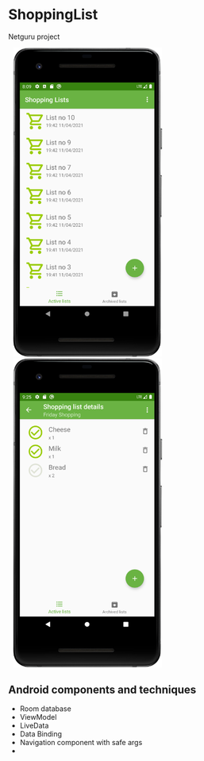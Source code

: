 # ShoppingList
Netguru project

<p>
<img hspace="10" src="s1.png" width="300px"/> 
<img hspace="10" src="s2.png" width="300px"/> 
<p>   

## Android components and techniques
* Room database
* ViewModel
* LiveData
* Data Binding
* Navigation component with safe args
* 
